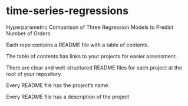 # time-series-regressions
Hyperparametric Comparison of Three Regression Models to Predict Number of Orders

Each repo contains a README file with a table of contents.

The table of contents has links to your projects for easier assessment.

There are clear and well-structured README files for each project at the root of your repository.

Every README file has the project’s name.

Every README file has a description of the project

